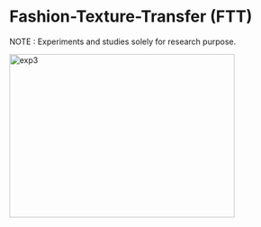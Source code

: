 # Fashion-Texture-Transfer (FTT)
NOTE : Experiments and studies solely for research purpose.

<img src="https://github.com/anish9/Fashion-Transfer/blob/main/viz/res01.png" alt="exp3" width="400" height="290">



